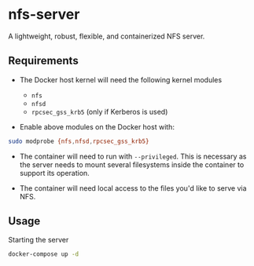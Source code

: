 # nfs-server

A lightweight, robust, flexible, and containerized NFS server.

## Requirements

- The Docker host kernel will need the following kernel modules
  - `nfs`
  - `nfsd`
  - `rpcsec_gss_krb5` (only if Kerberos is used)

- Enable above modules on the Docker host with:

```sh
sudo modprobe {nfs,nfsd,rpcsec_gss_krb5}
```

- The container will need to run with `--privileged`. This is necessary as the server needs to mount several filesystems inside the container to support its operation.

- The container will need local access to the files you'd like to serve via NFS.

## Usage

Starting the server

```sh
docker-compose up -d
```
